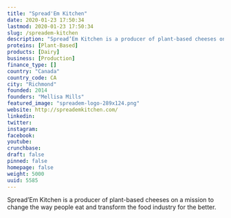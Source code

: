 ```yaml
---
title: "Spread'Em Kitchen"
date: 2020-01-23 17:50:34
lastmod: 2020-01-23 17:50:34
slug: /spreadem-kitchen
description: "Spread’Em Kitchen is a producer of plant-based cheeses on a mission to change the way people eat and transform the food industry for the better."
proteins: [Plant-Based]
products: [Dairy]
business: [Production]
finance_type: []
country: "Canada"
country_code: CA
city: "Richmond"
founded: 2014
founders: "Mellisa Mills"
featured_image: "spreadem-logo-289x124.png"
website: http://spreademkitchen.com/
linkedin: 
twitter: 
instagram: 
facebook: 
youtube: 
crunchbase: 
draft: false
pinned: false
homepage: false
weight: 5000
uuid: 5585
---
```

Spread’Em Kitchen is a producer of plant-based cheeses on a mission to change the way people eat and transform the food industry for the better.
